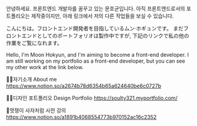 안녕하세요. 프론트엔드 개발자를 꿈꾸고 있는 문호균입니다. 
아직 프론트엔드로서의 포트폴리오는 제작중이지만, 아래 링크에서 저의 다른 작업들을 보실 수 있습니다.

こんにちは。フロントエンド開発者を目指しているムン·ホギュンです。 
まだフロントエンドとしてのポートフォリオは製作中ですが, 下記のリンクで私の他の作業をご覧になれます。

Hello, I'm Moon Hokyun, and I'm aiming to become a front-end developer. 
I am still working on my portfolio as a front-end developer, but you can see my other work at the link below.

🙋‍♂️자기소개
About me https://www.notion.so/a2674b78d6354b65a624640be6c0727b

🧑‍🎨디자인 포트폴리오
Design Portfolio https://soulty321.myportfolio.com/

🦁멋쟁이 사자처럼 사전 강의
https://www.notion.so/a1891b4068554773b970152ac16c2352

